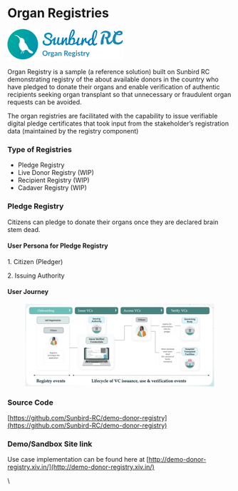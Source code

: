 # Organ Registries

![](<../.gitbook/assets/image (5).png>)

Organ Registry is a sample (a reference solution) built on Sunbird RC demonstrating registry of the about available donors in the country who have pledged to donate their organs and enable verification of authentic recipients seeking organ transplant so that unnecessary or fraudulent organ requests can be avoided.

The organ registries are facilitated with the capability to issue verifiable digital pledge certificates that took input from the stakeholder’s registration data (maintained by the registry component)

### Type of Registries

* Pledge Registry
* Live Donor Registry (WIP)
* Recipient Registry (WIP)
* Cadaver Registry (WIP)

### Pledge Registry

Citizens can pledge to donate their organs once they are declared brain stem dead.&#x20;

#### User Persona for Pledge Registry

1\.     Citizen (Pledger)

2\.     Issuing Authority

#### User Journey

<figure><img src="../.gitbook/assets/Screenshot 2023-02-07 at 7.44.52 PM.png" alt=""><figcaption></figcaption></figure>



### Source Code

[https://github.com/Sunbird-RC/demo-donor-registry](https://github.com/Sunbird-RC/demo-donor-registry)

### Demo/Sandbox Site link

Use case implementation can be found here at [http://demo-donor-registry.xiv.in/](http://demo-donor-registry.xiv.in/)

\
